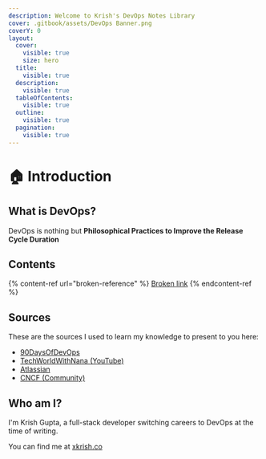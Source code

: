 ```yaml
---
description: Welcome to Krish's DevOps Notes Library
cover: .gitbook/assets/DevOps Banner.png
coverY: 0
layout:
  cover:
    visible: true
    size: hero
  title:
    visible: true
  description:
    visible: true
  tableOfContents:
    visible: true
  outline:
    visible: true
  pagination:
    visible: true
---
```


# 🏠 Introduction

## What is DevOps?

DevOps is nothing but **Philosophical Practices to Improve the Release Cycle Duration**

## Contents

{% content-ref url="broken-reference" %}
[Broken link](broken-reference)
{% endcontent-ref %}

## Sources

These are the sources I used to learn my knowledge to present to you here:

* [90DaysOfDevOps](https://github.com/MichaelCade/90DaysOfDevOps/tree/main/2022/Days)
* [TechWorldWithNana (YouTube)](https://www.youtube.com/@TechWorldwithNana)
* [Atlassian](https://www.atlassian.com/devops)
* [CNCF (Community)](https://cncf.io)

## Who am I?

I'm Krish Gupta, a full-stack developer switching careers to DevOps at the time of writing.

You can find me at [xkrish.co](https://xkrish.co)
